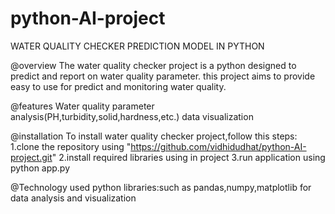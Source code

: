 # python-AI-project
WATER QUALITY CHECKER PREDICTION MODEL IN PYTHON

@overview
The water quality checker project is a python designed to predict and report on water quality parameter.
this project aims to provide easy to use for predict and monitoring water quality.

@features
Water quality parameter analysis(PH,turbidity,solid,hardness,etc.)
data visualization

@installation
To install water quality checker project,follow this steps:
 1.clone the repository using  "https://github.com/vidhidudhat/python-AI-project.git"
 2.install required libraries using in project
 3.run application using python app.py

 @Technology used
 python
 libraries:such as pandas,numpy,matplotlib for data analysis and visualization

 



